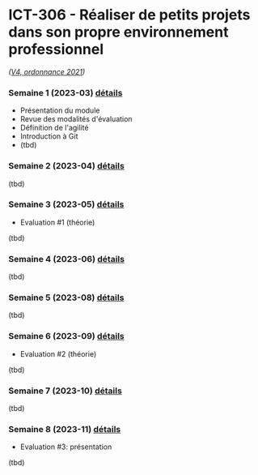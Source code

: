 # ICT-306 - Réaliser de petits projets dans son propre environnement professionnel
_([V4, ordonnance 2021](https://www.modulbaukasten.ch/module/306/4/fr-FR?title=R%C3%A9aliser-de-petits-projets-dans-son-propre-environnement-professionnel))_

### Semaine 1 (2023-03) [détails](Séquences/Semaine1.md)

- Présentation du module
- Revue des modalités d'évaluation
- Définition de l'agilité
- Introduction à Git
- (tbd)

### Semaine 2 (2023-04) [détails](Séquences/Semaine2.md)

(tbd)

### Semaine 3 (2023-05) [détails](Séquences/Semaine3.md)

- Evaluation #1 (théorie)

(tbd)

### Semaine 4 (2023-06) [détails](Séquences/Semaine4.md)

(tbd)

### Semaine 5 (2023-08) [détails](Séquences/Semaine5.md)

(tbd)

### Semaine 6 (2023-09) [détails](Séquences/Semaine6.md)

- Evaluation #2 (théorie)

(tbd)

### Semaine 7 (2023-10) [détails](Séquences/Semaine7.md)

(tbd)

### Semaine 8 (2023-11) [détails](Séquences/Semaine8.md)

- Evaluation #3: présentation

(tbd)

